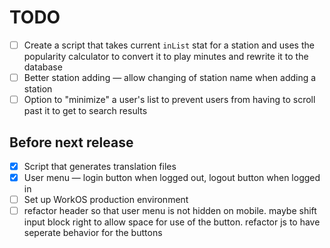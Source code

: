 # TODO

- [ ] Create a script that takes current `inList` stat for a station and uses the popularity calculator to convert it to play minutes and rewrite it to the database
- [ ] Better station adding — allow changing of station name when adding a station
- [ ] Option to "minimize" a user's list to prevent users from having to scroll past it to get to search results

## Before next release

- [x] Script that generates translation files
- [x] User menu — login button when logged out, logout button when logged in
- [ ] Set up WorkOS production environment
- [ ] refactor header so that user menu is not hidden on mobile. maybe shift input block right to allow space for use of the button. refactor js to have seperate behavior for the buttons
